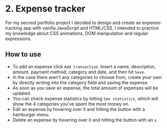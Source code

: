 # 2. Expense tracker

For my second portfolio project I decided to design and create an expense-tracking app with vanilla JavaScript and HTML/CSS. I intended to practice my knowledge about CSS animations, DOM manipulation and regular expressions.

## How to use
- To add an expense click `Add transaction`. Insert a name, description, amount, payment method, category and date, and then hit `Save`. 
- In the case there aren't any categories to choose from, create your own by directly writing into the category field and saving the expense. 
- As soon as you save an expense, the total amount of expenses will be updated.  
- You can check expense statistics by hitting `See statistics`, which will show the 4 categories you've spent the most money on. 
- Edit an expense by hovering over it and hitting the button with a hamburger menu.
- Delete an expense by hovering over it and hitting the button with an `x`.

